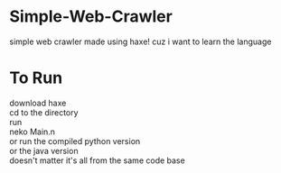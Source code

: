 # Simple-Web-Crawler
simple web crawler made using haxe! cuz i want to learn the language

# To Run
download haxe\
cd to the directory\
run\
neko Main.n\
or run the compiled python version\
or the java version\
doesn't matter it's all from the same code base
